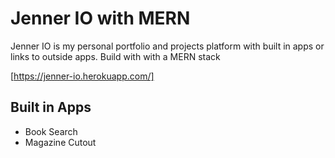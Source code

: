 # Jenner IO with MERN

Jenner IO is my personal portfolio and projects platform with built in apps or links to outside apps. Build with with a MERN stack

[https://jenner-io.herokuapp.com/]

## Built in Apps

- Book Search
- Magazine Cutout
